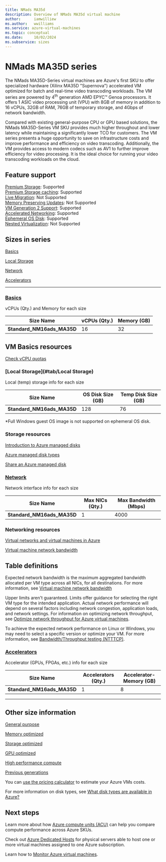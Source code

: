 ```yaml
---
title: NMads MA35d
description: Overview of NMads MA35d virtual machine
author:      iamwilliew
ms.author:   wwilliams
ms.service: azure-virtual-machines
ms.topic: conceptual
ms.date:     10/02/2024
ms.subservice: sizes
---
```


# NMads MA35D series

The NMads MA35D-Series virtual machines are Azure's first SKU to offer specialized hardware (Xilinx MA35D "Supernova") accelerated VM optimized for batch and real-time video transcoding workloads. The VM series are powered by 4<sup>th</sup> generation AMD EPYC™ Genoa processors. It offers 1 ASIC video processing unit (VPU) with 8GB of memory in addition to 16 vCPUs, 32GB of RAM, 76GB of temporary storage, and 4Gbps of network bandwidth.

Compared with existing general-purpose CPU or GPU based solutions, the NMads MA35D-Series VM SKU provides much higher throughout and lower latency while maintaining a significantly lower TCO for customers. The VM series presents a huge opportunity to save on infrastructure costs and improve performance and efficiency on video transcoding. Additionally, the VM provides access to modern codecs such as AV1 to further improve efficiency for video processing. It is the ideal choice for running your video transcoding workloads on the cloud. 

## Feature support 

[Premium Storage](/azure/virtual-machines/premium-storage-performance): Supported <br>[Premium Storage caching](/azure/virtual-machines/premium-storage-performance): Supported <br>[Live Migration](/azure/virtual-machines/maintenance-and-updates): Not Supported <br>[Memory Preserving Updates](/azure/virtual-machines/maintenance-and-updates): Not Supported <br>[VM Generation 2 Support](/azure/virtual-machines/generation-2): Supported <br>[Accelerated Networking](/azure/virtual-network/create-vm-accelerated-networking-cli): Supported <br>[Ephemeral OS Disk](/azure/virtual-machines/ephemeral-os-disks): Supported <br>[Nested Virtualization](/virtualization/hyper-v-on-windows/user-guide/nested-virtualization): Not Supported 

## Sizes in series 

[Basics](/azure/virtual-machines/sizes/gpu-accelerated/ngadsv620-series) 

[Local Storage](/azure/virtual-machines/sizes/gpu-accelerated/ngadsv620-series) 

[Network](/azure/virtual-machines/sizes/gpu-accelerated/ngadsv620-series) 

[Accelerators](/azure/virtual-machines/sizes/gpu-accelerated/ngadsv620-series) 

---
### [Basics](#tab/Basics) 

vCPUs (Qty.) and Memory for each size 

| **Size Name** | **vCPUs (Qty.)** | **Memory (GB)** |
|---|---|---|
| **Standard_NM16ads_MA35D** | 16 | 32 |


## VM Basics resources 

[Check vCPU quotas](/azure/virtual-machines/quotas) 

### [Local Storage](#tab/Local Storage) 

Local (temp) storage info for each size 

| **Size Name** | **OS Disk Size (GB)** | **Temp Disk Size (GB)** |
|---|---|---|
| **Standard_NM16ads_MA35D** | 128 | 76 |

*Full Windows guest OS image is not supported on ephemeral OS disk.

### Storage resources

[Introduction to Azure managed disks](/azure/virtual-machines/managed-disks-overview) 

[Azure managed disk types](/azure/virtual-machines/disks-types) 

[Share an Azure managed disk](/azure/virtual-machines/disks-shared)   

### [Network](#tab/Network)

Network interface info for each size 

| **Size Name** | **Max NICs (Qty.)** | **Max Bandwidth (Mbps)** |
|---|---|---|
| **Standard_NM16ads_MA35D** | 1 | 4000 |

### Networking resources

[Virtual networks and virtual machines in Azure](/azure/virtual-network/network-overview) 

[Virtual machine network bandwidth](/azure/virtual-network/virtual-machine-network-throughput) 

## Table definitions

Expected network bandwidth is the maximum aggregated bandwidth allocated per VM type across all NICs, for all destinations. For more information, see [Virtual machine network bandwidth](/azure/virtual-network/virtual-machine-network-throughput) 

Upper limits aren't guaranteed. Limits offer guidance for selecting the right VM type for the intended application. Actual network performance will depend on several factors including network congestion, application loads, and network settings. For information on optimizing network throughput, see [Optimize network throughput for Azure virtual machines](/azure/virtual-network/virtual-network-optimize-network-bandwidth). 

To achieve the expected network performance on Linux or Windows, you may need to select a specific version or optimize your VM. For more information, see [Bandwidth/Throughput testing (NTTTCP)](/azure/virtual-network/virtual-network-bandwidth-testing). 

 

### [Accelerators](#tab/Accelerators) 

Accelerator (GPUs, FPGAs, etc.) info for each size 


| **Size Name** | **Accelerators (Qty.)** | **Accelerator-Memory (GB)** |
|---|---|---|
| **Standard_NM16ads_MA35D** | 1 | 8 |

 ---

## Other size information 

[General purpose](/azure/virtual-machines/sizes-general)

[Memory optimized](/azure/virtual-machines/sizes-memory)

[Storage optimized](/azure/virtual-machines/sizes-storage)

[GPU optimized](/azure/virtual-machines/sizes-gpu)

[High performance compute](/azure/virtual-machines/sizes-hpc)

[Previous generations](/azure/virtual-machines/sizes-previous-gen)

You can [use the pricing calculator](https://azure.microsoft.com/pricing/calculator/) to estimate your Azure VMs costs.

For more information on disk types, see [What disk types are available in Azure?](/azure/virtual-machines/disks-types)

## Next steps 

Learn more about how [Azure compute units (ACU)](/azure/virtual-machines/acu) can help you compare compute performance across Azure SKUs. 

Check out [Azure Dedicated Hosts](/azure/virtual-machines/dedicated-hosts) for physical servers able to host one or more virtual machines assigned to one Azure subscription. 

Learn how to [Monitor Azure virtual machines](/azure/virtual-machines/monitor-vm). 


